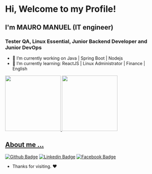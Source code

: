 # Hi, Welcome to my Profile!

## I'm MAURO MANUEL (IT engineer)

### Tester QA, Linux Essential, Junior Backend Developer and Junior DevOps 

- 🔭 I’m currently working on Java | Spring Boot | Nodejs 
- 🌱 I’m currently learning: ReactJS | Linux Administrator | Finance |  English



<div>
  <a href="https://github.com/rafaballerini">
  <img height="180em" src="https://github-readme-stats.vercel.app/api?username=masprog2022&show_icons=true&theme=dark&include_all_commits=true&count_private=true"/>
  <img height="180em" src="https://github-readme-stats.vercel.app/api/top-langs/?username=masprog2022&layout=compact&langs_count=7&theme=dark"/>
</div>

## About me ...

[![Github Badge](https://img.shields.io/badge/-Github-000?style=flat-square&logo=Github&logoColor=white&link=https://github.com/masprog2022)](https://github.com/masprog2022)
[![Linkedin Badge](https://img.shields.io/badge/-LinkedIn-blue?style=flat-square&logo=Linkedin&logoColor=white&link=https://www.linkedin.com/in/gentilpinto/)](https://www.linkedin.com/in/mauro-manuel-522947b2/)
[![Facebook Badge](https://img.shields.io/badge/-facebook-blue?style=flat-circle&logo=Facebook&logoColor=white&link=https://www.facebook.com/mauro.manuel.7399)](https://www.facebook.com/mauro.manuel.7399/)








- Thanks for visiting. :heart:

<!---
masprog2022/masprog2022 is a ✨ special ✨ repository because its `README.md` (this file) appears on your GitHub profile.
You can click the Preview link to take a look at your changes.
--->

